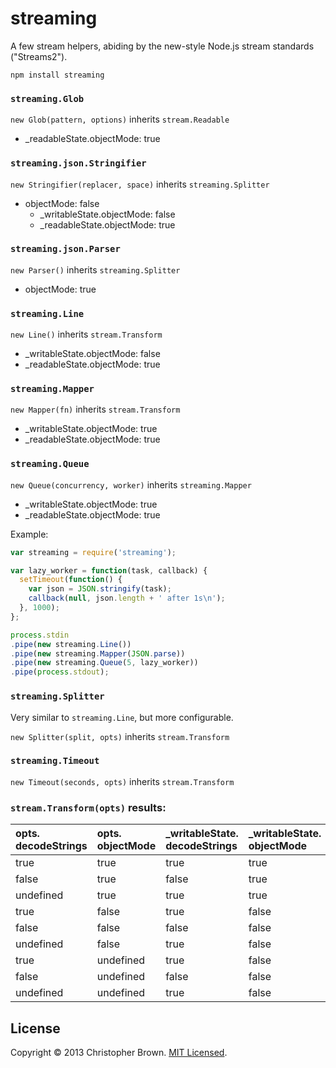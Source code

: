 # streaming

A few stream helpers, abiding by the new-style Node.js stream standards ("Streams2").

    npm install streaming


### `streaming.Glob`

`new Glob(pattern, options)` inherits `stream.Readable`

* _readableState.objectMode: true


### `streaming.json.Stringifier`

`new Stringifier(replacer, space)` inherits `streaming.Splitter`

* objectMode: false
  * _writableState.objectMode: false
  * _readableState.objectMode: true


### `streaming.json.Parser`

`new Parser()` inherits `streaming.Splitter`

* objectMode: true


### `streaming.Line`

`new Line()` inherits `stream.Transform`

* _writableState.objectMode: false
* _readableState.objectMode: true


### `streaming.Mapper`

`new Mapper(fn)` inherits `stream.Transform`

* _writableState.objectMode: true
* _readableState.objectMode: true


### `streaming.Queue`

`new Queue(concurrency, worker)` inherits `streaming.Mapper`

* _writableState.objectMode: true
* _readableState.objectMode: true

Example:

```javascript
var streaming = require('streaming');

var lazy_worker = function(task, callback) {
  setTimeout(function() {
    var json = JSON.stringify(task);
    callback(null, json.length + ' after 1s\n');
  }, 1000);
};

process.stdin
.pipe(new streaming.Line())
.pipe(new streaming.Mapper(JSON.parse))
.pipe(new streaming.Queue(5, lazy_worker))
.pipe(process.stdout);
```


### `streaming.Splitter`

Very similar to `streaming.Line`, but more configurable.

`new Splitter(split, opts)` inherits `stream.Transform`


### `streaming.Timeout`

`new Timeout(seconds, opts)` inherits `stream.Transform`


### `stream.Transform(opts)` results:

| opts. decodeStrings | opts. objectMode | _writableState. decodeStrings | _writableState. objectMode | _readableState. objectMode |
|:----|:----|:----|:----|:----|
| true | true | true | true | true |
| false | true | false | true | true |
| undefined | true | true | true | true |
| true | false | true | false | false |
| false | false | false | false | false |
| undefined | false | true | false | false |
| true | undefined | true | false | false |
| false | undefined | false | false | false |
| undefined | undefined | true | false | false |

<!--
// only _writableState has a decodeStrings field
var booleans = [true, false, undefined];
function log_row(values) { console.log('| ' + values.join(' | ') + ' |'); };
(function() {
  log_row(['decodeStrings', 'objectMode',
    '_writableState.decodeStrings', '_writableState.objectMode', '_readableState.objectMode']);
  booleans.forEach(function(objectMode) {
    booleans.forEach(function(decodeStrings) {
      var t = new stream.Transform({objectMode: objectMode, decodeStrings: decodeStrings});
      log_row([decodeStrings, objectMode,
        t._writableState.decodeStrings, t._writableState.objectMode, t._readableState.objectMode]);
    });
  })
})();
-->

## License

Copyright © 2013 Christopher Brown. [MIT Licensed](LICENSE).
